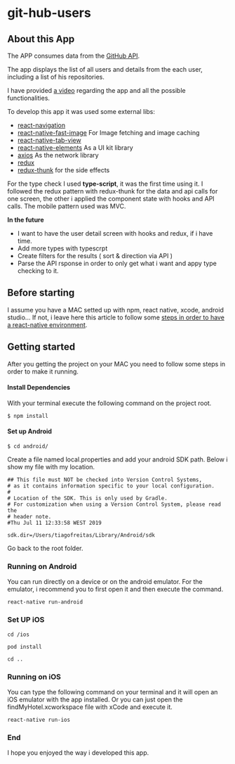 # git-hub-users

## About this App


The APP consumes data from the [GitHub API](https://developer.github.com/v3/). 


The app displays the list of all users and details from the each user, including a list of his repositories.

I have provided [a video](https://1drv.ms/u/s!Apld_UHHLn7Cgv9FLmg979JrY4jxqw?e=g3zHgc) regarding the app and all the possible functionalities.


To develop this app it was used some external libs:
- [react-navigation](https://reactnavigation.org/docs/en/4.x/getting-started.html)
- [react-native-fast-image](https://github.com/DylanVann/react-native-fast-image) For Image fetching and image caching
- [react-native-tab-view](https://github.com/react-native-community/react-native-tab-view)
- [react-native-elements](https://react-native-elements.github.io/react-native-elements/) As a UI kit library
- [axios](https://github.com/axios/axios) As the network library
- [redux](https://redux.js.org/)
- [redux-thunk](https://github.com/reduxjs/redux-thunk) for the side effects


For the type check I used **type-script**, it was the first time using it.
I followed the redux pattern with redux-thunk for the data and api calls for one screen, the other i applied the component state with hooks and API calls. 
The mobile pattern used was MVC.

**In the future** 
- I want to have the user detail screen with hooks and redux, if i have time.
- Add more types with typescrpt
- Create filters for the results ( sort & direction via API ) 
- Parse the API rsponse in order to only get what i want and appy type checking to it.
 

## Before starting
I assume you have a MAC setted up with npm, react native, xcode, android studio... If not, i leave here this article to follow some [steps in order to have a react-native environment](https://nandovieira.com/setting-up-react-native-on-macos-mojave).

## Getting started

After you getting the project on your MAC you need to follow some steps in order to make it running.

#### Install Dependencies
With your terminal execute the following command on the project root.

`$ npm install`

#### Set up Android

`$ cd android/`

Create a file named local.properties and add your android SDK path. 
Below i show my file with my location.

```
## This file must NOT be checked into Version Control Systems,
# as it contains information specific to your local configuration.
#
# Location of the SDK. This is only used by Gradle.
# For customization when using a Version Control System, please read the
# header note.
#Thu Jul 11 12:33:58 WEST 2019

sdk.dir=/Users/tiagofreitas/Library/Android/sdk

```
Go back to the root folder.

### Running on Android
You can run directly on a device or on the android emulator. 
For the emulator, i recommend you to first open it and then execute the command.

`react-native run-android`

### Set UP iOS
`cd /ios`

`pod install`

`cd ..`

### Running on iOS
You can type the following command on your terminal and it will open an iOS emulator with the app installed. Or you can just open the findMyHotel.xcworkspace file with xCode and execute it.

`react-native run-ios`


### End

I hope you enjoyed the way i developed this app.
  
